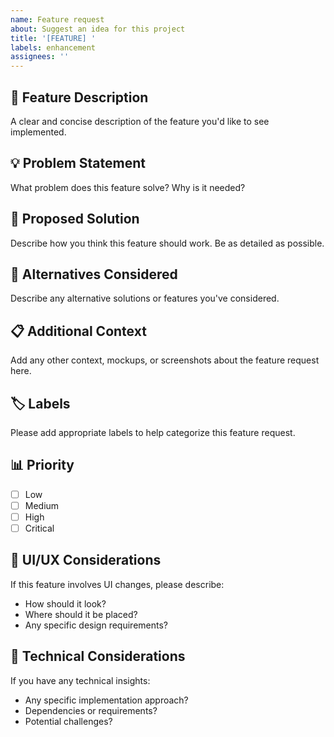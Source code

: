 ```yaml
---
name: Feature request
about: Suggest an idea for this project
title: '[FEATURE] '
labels: enhancement
assignees: ''
---
```


## 🚀 Feature Description
A clear and concise description of the feature you'd like to see implemented.

## 💡 Problem Statement
What problem does this feature solve? Why is it needed?

## 🎯 Proposed Solution
Describe how you think this feature should work. Be as detailed as possible.

## 🔄 Alternatives Considered
Describe any alternative solutions or features you've considered.

## 📋 Additional Context
Add any other context, mockups, or screenshots about the feature request here.

## 🏷️ Labels
Please add appropriate labels to help categorize this feature request.

## 📊 Priority
- [ ] Low
- [ ] Medium
- [ ] High
- [ ] Critical

## 🎨 UI/UX Considerations
If this feature involves UI changes, please describe:
- How should it look?
- Where should it be placed?
- Any specific design requirements?

## 🔧 Technical Considerations
If you have any technical insights:
- Any specific implementation approach?
- Dependencies or requirements?
- Potential challenges?
